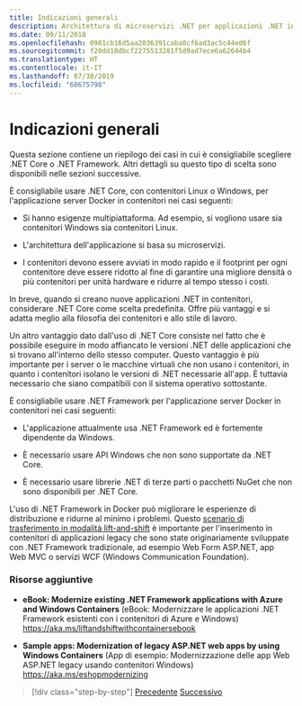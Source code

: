 ```yaml
---
title: Indicazioni generali
description: Architettura di microservizi .NET per applicazioni .NET in contenitori | Indicazioni generali
ms.date: 09/11/2018
ms.openlocfilehash: 0981cb16d5aa2036391caba0cf6ad3ac5c44ed6f
ms.sourcegitcommit: f20dd18dbcf2275513281f5d9ad7ece6a62644b4
ms.translationtype: HT
ms.contentlocale: it-IT
ms.lasthandoff: 07/30/2019
ms.locfileid: "68675798"
---
```

# <a name="general-guidance"></a>Indicazioni generali

Questa sezione contiene un riepilogo dei casi in cui è consigliabile scegliere .NET Core o .NET Framework. Altri dettagli su questo tipo di scelta sono disponibili nelle sezioni successive.

È consigliabile usare .NET Core, con contenitori Linux o Windows, per l'applicazione server Docker in contenitori nei casi seguenti:

- Si hanno esigenze multipiattaforma. Ad esempio, si vogliono usare sia contenitori Windows sia contenitori Linux.

- L'architettura dell'applicazione si basa su microservizi.

- I contenitori devono essere avviati in modo rapido e il footprint per ogni contenitore deve essere ridotto al fine di garantire una migliore densità o più contenitori per unità hardware e ridurre al tempo stesso i costi.

In breve, quando si creano nuove applicazioni .NET in contenitori, considerare .NET Core come scelta predefinita. Offre più vantaggi e si adatta meglio alla filosofia dei contenitori e allo stile di lavoro.

Un altro vantaggio dato dall'uso di .NET Core consiste nel fatto che è possibile eseguire in modo affiancato le versioni .NET delle applicazioni che si trovano all'interno dello stesso computer. Questo vantaggio è più importante per i server o le macchine virtuali che non usano i contenitori, in quanto i contenitori isolano le versioni di .NET necessarie all'app. È tuttavia necessario che siano compatibili con il sistema operativo sottostante.

È consigliabile usare .NET Framework per l'applicazione server Docker in contenitori nei casi seguenti:

- L'applicazione attualmente usa .NET Framework ed è fortemente dipendente da Windows.

- È necessario usare API Windows che non sono supportate da .NET Core.

- È necessario usare librerie .NET di terze parti o pacchetti NuGet che non sono disponibili per .NET Core.

L'uso di .NET Framework in Docker può migliorare le esperienze di distribuzione e ridurne al minimo i problemi. Questo [scenario di trasferimento in modalità lift-and-shift](https://aka.ms/liftandshiftwithcontainersebook) è importante per l'inserimento in contenitori di applicazioni legacy che sono state originariamente sviluppate con .NET Framework tradizionale, ad esempio Web Form ASP.NET, app Web MVC o servizi WCF (Windows Communication Foundation).

### <a name="additional-resources"></a>Risorse aggiuntive

- **eBook: Modernize existing .NET Framework applications with Azure and Windows Containers** (eBook: Modernizzare le applicazioni .NET Framework esistenti con i contenitori di Azure e Windows)  
    https://aka.ms/liftandshiftwithcontainersebook

- **Sample apps: Modernization of legacy ASP.NET web apps by using Windows Containers** (App di esempio: Modernizzazione delle app Web ASP.NET legacy usando contenitori Windows)  
    https://aka.ms/eshopmodernizing

>[!div class="step-by-step"]
>[Precedente](index.md)
>[Successivo](net-core-container-scenarios.md)
